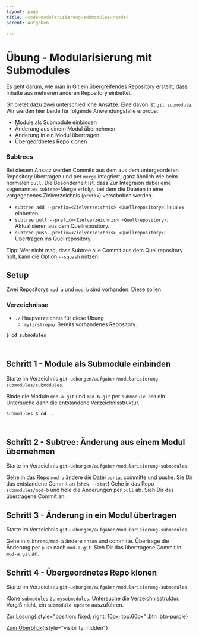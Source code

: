 ```yaml
---
layout: page
title: <code>modularisierung-submodules</code>
parent: Aufgaben

---
```

# Übung - Modularisierung mit Submodules


Es geht darum, wie man in Git ein übergreifendes
Repository erstellt, dass Inhalte aus mehreren
anderen Repository einbettet.

Git bietet dazu zwei unterschiedliche Ansätze:
Eine davon ist `git submodule`.
Wir werden hier beide für folgende Anwendungsfälle erprobe:

* Module als Submodule einbinden
* Änderung aus einem Modul übernehmen
* Änderung in ein Modul übertragen
* Übergeordnetes Repo klonen

### Subtrees

Bei diesem Ansatz werden Commits aus dem aus dem untergeordeten
Repository übertragen und per `merge` integriert, 
ganz ähnlich wie beim normalen `pull`.
Die Besonderheit ist, dass Zur Integraion 
dabei eine sogenanntes `subtree`-Merge erfolgt, 
bei dem die Dateien in eine vorgegebenes Zielverzeichnis (`prefix`) verschoben werden.

 * `subtree add --prefix=<Zielverzeichnis> <Quellrepository>`: Initales einbetten.
 * `subtree pull --prefix=<Zielverzeichnis> <Quellrepository>`: Aktualisieren aus dem Quellrepository.
 * `subtree push--prefix=<Zielverzeichnis> <Quellrepository>`: Übertragen ins Quellrepository.

Tipp: Wer nicht mag,
dass Subtree alle Commit aus dem Quellrepository holt,
kann die Option `--squash` nutzen.

## Setup

Zwei Repositorys `mod-a` und `mod-b` sind vorhanden.
Diese sollen 

### Verzeichnisse

 * `./` Haupverzeichnis für diese Übung 
   - `myfirstrepo/` Bereits vorhandenes Repository.
  
  


<pre><code>$ <b>cd submodules</b><br><br><br></code></pre>


<!--UEB-Modularisierung mit Submodules--><h2>Schritt 1 - Module als Submodule einbinden</h2>

Starte im Verzeichnis `git-uebungen/aufgaben/modularisierung-submodules/submodules`.

Binde die Module `mod-a.git` und `mod-b.git`
per `submodule add` ein.
Untersuche dann die entstandene Verzeichnisstruktur.


<pre><code>submodules $ <b>cd ..</b><br><br><br></code></pre>


<!--UEB-Modularisierung mit Submodules--><h2>Schritt 2 - Subtree: Änderung aus einem Modul übernehmen</h2>

Starte im Verzeichnis `git-uebungen/aufgaben/modularisierung-submodules`.

Gehe in das Repo `mod-b` ändere die Datei `berta`, committe und pushe.
Sie Dir das entstandene Commit an (`show --stat`)
Gehe in das Repo `submodules/mod-b` und hole die Änderungen per `pull` ab.
Sieh Dir das übertragene Commit an.

<!--UEB-Modularisierung mit Submodules--><h2>Schritt 3 - Änderung in ein Modul übertragen</h2>

Starte im Verzeichnis `git-uebungen/aufgaben/modularisierung-submodules`.

Gehe in `subtrees/mod-a` ändere `anton` und committe.
Übertrage die Änderung per `push` nach `mod-a.git`.
Sieh Dir das übertragene Commit in `mod-a.git` an.

<!--UEB-Modularisierung mit Submodules--><h2>Schritt 4 - Übergeordnetes Repo klonen</h2>

Starte im Verzeichnis `git-uebungen/aufgaben/modularisierung-submodules`.

Klone `submodules` zu `mysubmodules`.
Untersuche die Verzeichnisstruktur.
Vergiß nicht, ein `submodule update` auszuführen.

[Zur Lösung](loesung-modularisierung-submodules.html){:style="position: fixed; right: 10px; top:60px" .btn .btn-purple}

[Zum Überblick](../../ueberblick.html){:style="visibility: hidden"}

